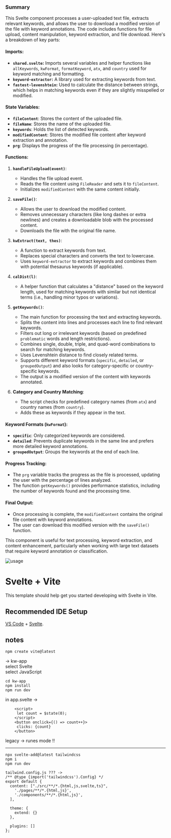 ### Summary

This Svelte component processes a user-uploaded text file, extracts relevant keywords, and allows the user to download a modified version of the file with keyword annotations. The code includes functions for file upload, content manipulation, keyword extraction, and file download. Here's a breakdown of key parts:

#### **Imports:**
- **`shared.svelte`:** Imports several variables and helper functions like `allKeywords`, `kwFormat`, `formatKeyword`, `atx`, and `country` used for keyword matching and formatting.
- **`keyword-extractor`:** A library used for extracting keywords from text.
- **`fastest-levenshtein`:** Used to calculate the distance between strings, which helps in matching keywords even if they are slightly misspelled or modified.

#### **State Variables:**
- **`fileContent`**: Stores the content of the uploaded file.
- **`fileName`**: Stores the name of the uploaded file.
- **`keywords`**: Holds the list of detected keywords.
- **`modifiedContent`**: Stores the modified file content after keyword extraction and annotation.
- **`prg`**: Displays the progress of the file processing (in percentage).

#### **Functions:**

1. **`handleFileUpload(event)`**:
   - Handles the file upload event.
   - Reads the file content using `FileReader` and sets it to `fileContent`.
   - Initializes `modifiedContent` with the same content initially.

2. **`saveFile()`**:
   - Allows the user to download the modified content.
   - Removes unnecessary characters (like long dashes or extra newlines) and creates a downloadable blob with the processed content.
   - Downloads the file with the original file name.

3. **`kwExtract(text, thes)`**:
   - A function to extract keywords from text.
   - Replaces special characters and converts the text to lowercase.
   - Uses `keyword-extractor` to extract keywords and combines them with potential thesaurus keywords (if applicable).

4. **`calDist(l)`**:
   - A helper function that calculates a "distance" based on the keyword length, used for matching keywords with similar but not identical terms (i.e., handling minor typos or variations).

5. **`getKeywords()`**:
   - The main function for processing the text and extracting keywords.
   - Splits the content into lines and processes each line to find relevant keywords.
   - Filters out long or irrelevant keywords (based on predefined `problematic` words and length restrictions).
   - Combines single, double, triple, and quad-word combinations to search for matching keywords.
   - Uses Levenshtein distance to find closely related terms.
   - Supports different keyword formats (`specific`, `detailed`, or `groupedOutput`) and also looks for category-specific or country-specific keywords.
   - The output is a modified version of the content with keywords annotated.

6. **Category and Country Matching**:
   - The script checks for predefined category names (from `atx`) and country names (from `country`).
   - Adds these as keywords if they appear in the text.

#### **Keyword Formats (`kwFormat`)**:
- **`specific`**: Only categorized keywords are considered.
- **`detailed`**: Prevents duplicate keywords in the same line and prefers more detailed keyword annotations.
- **`groupedOutput`**: Groups the keywords at the end of each line.

#### **Progress Tracking**:
- The `prg` variable tracks the progress as the file is processed, updating the user with the percentage of lines analyzed.
- The function `getKeywords()` provides performance statistics, including the number of keywords found and the processing time.

#### **Final Output**:
- Once processing is complete, the `modifiedContent` contains the original file content with keyword annotations.
- The user can download this modified version with the `saveFile()` function.

This component is useful for text processing, keyword extraction, and content enhancement, particularly when working with large text datasets that require keyword annotation or classification.  


![usage](./public/kwapp720.gif)

# Svelte + Vite

This template should help get you started developing with Svelte in Vite.

## Recommended IDE Setup

[VS Code](https://code.visualstudio.com/) + [Svelte](https://marketplace.visualstudio.com/items?itemName=svelte.svelte-vscode).

## notes
```
npm create vite@latest  
```  
-> kw-app  
select Svelte  
select JavaScript  
  
```  
cd kw-app  
npm install  
npm run dev  
```  
  
in app.svelte ->  
```  
	<script>  
	 let count = $state(0);  
	</script>  
	<button onclick={() => count++}>  
	 clicks: {count}  
	</button>  
```  
legacy -> runes mode !!  
__________________________________________  
  
```  
npx svelte-add@latest tailwindcss  
npm i  
npm run dev  
```  
```  
tailwind.config.js ??? ->  
/** @type {import('tailwindcss').Config} */  
export default {  
  content: ["./src/**/*.{html,js,svelte,ts}",  
    './pages/**/*.{html,js}',  
    './components/**/*.{html,js}',  
  ],  
  
  theme: {  
    extend: {}  
  },  
  
  plugins: []  
};  
```